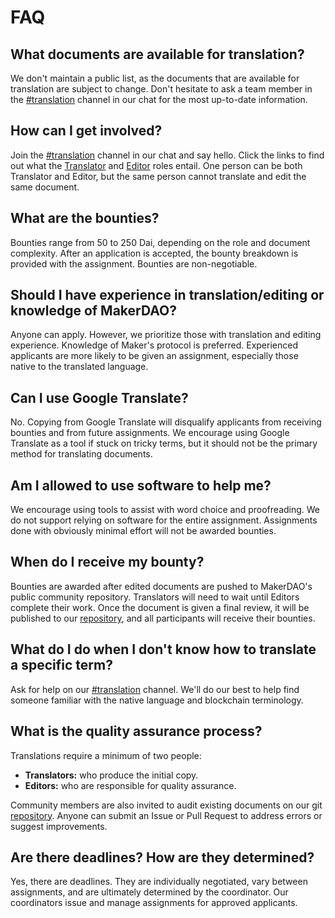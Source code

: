 # FAQ

## What documents are available for translation?

We don't maintain a public list, as the documents that are available for translation are subject to change. Don't hesitate to ask a team member in the [\#translation](https://chat.makerdao.com/channel/translation) channel in our chat for the most up-to-date information.

## How can I get involved?

Join the [\#translation](https://chat.makerdao.com/channel/translation) channel in our chat and say hello. Click the links to find out what the [Translator](https://github.com/ryancreatescopy/community/tree/203253ec20549aa3667729d5b12a0ee7c5834bde/translations/translator-quick-start-guide.md) and [Editor](editor-quick-start-guide.md) roles entail. One person can be both Translator and Editor, but the same person cannot translate and edit the same document.

## What are the bounties?

Bounties range from 50 to 250 Dai, depending on the role and document complexity. After an application is accepted, the bounty breakdown is provided with the assignment. Bounties are non-negotiable.

## Should I have experience in translation/editing or knowledge of MakerDAO?

Anyone can apply. However, we prioritize those with translation and editing experience. Knowledge of Maker's protocol is preferred. Experienced applicants are more likely to be given an assignment, especially those native to the translated language.

## Can I use Google Translate?

No. Copying from Google Translate will disqualify applicants from receiving bounties and from future assignments. We encourage using Google Translate as a tool if stuck on tricky terms, but it should not be the primary method for translating documents.

## Am I allowed to use software to help me?

We encourage using tools to assist with word choice and proofreading. We do not support relying on software for the entire assignment. Assignments done with obviously minimal effort will not be awarded bounties.

## When do I receive my bounty?

Bounties are awarded after edited documents are pushed to MakerDAO's public community repository. Translators will need to wait until Editors complete their work. Once the document is given a final review, it will be published to our [repository](https://github.com/makerdao/community), and all participants will receive their bounties.

## What do I do when I don't know how to translate a specific term?

Ask for help on our [\#translation](https://chat.makerdao.com/channel/translation) channel. We'll do our best to help find someone familiar with the native language and blockchain terminology.

## What is the quality assurance process?

Translations require a minimum of two people:

* **Translators:** who produce the initial copy.
* **Editors:** who are responsible for quality assurance.

Community members are also invited to audit existing documents on our git [repository](https://github.com/makerdao/community). Anyone can submit an Issue or Pull Request to address errors or suggest improvements.

## Are there deadlines? How are they determined?

Yes, there are deadlines. They are individually negotiated, vary between assignments, and are ultimately determined by the coordinator. Our coordinators issue and manage assignments for approved applicants.

